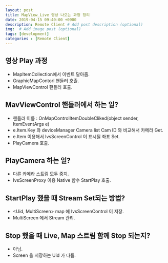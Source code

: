 ```yaml
---
layout: post
title: MapView_Live 영상 나오는 과정 정리
date: 2019-04-15 09:40:00 +0900
description: Remote Client # Add post description (optional)
img:  # Add image post (optional)
tags: [development]
categories : [Remote Client]
---
```


## 영상 Play 과정
 - MapItemCollection에서 이벤트 달아줌.
 - GraphicMapContorl 핸들러 호출.
 - MapViewControl 핸들러 호출.

## MavViewControl 핸들러에서 하는 일?
 - 핸들러 이름 : OnMapControlItemDoubleCliked(object sender, ItemEventArgs e)
 - e.Item.Key 와 deviceManager Camera list Cam ID 와 비교해서 카메라 Get.
 - e.Item 이용해서 IvsScreenControl 이 표시될 좌표 Set.
 - PlayCamera 호출.

## PlayCamera 하는 일?
 - 다른 카메라 스트림 모두 중지.
 - IvsScreenProxy 이용 Native 함수 StartPlay 호출.

## StartPlay 했을 때 Stream Set되는 방법?
 - <Uid, MultiScreen> map 에 IvsScreenControl 이 저장.
 - MultiScreen 에서 Stream 관리.

## Stop 했을 때 Live, Map 스트림 함께 Stop 되는지?
 - 아님.
 - Screen 을 저장하는 Uid 가 다름.